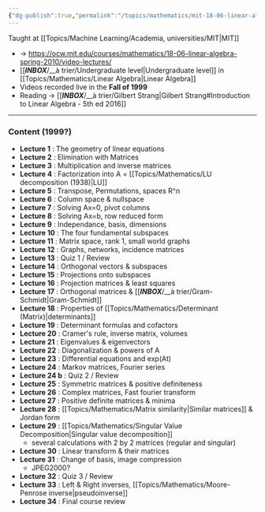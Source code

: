 ```yaml
---
{"dg-publish":true,"permalink":"/topics/mathematics/mit-18-06-linear-algebra/"}
---
```


Taught at [[Topics/Machine Learning/Academia, universities/MIT|MIT]]

- -> https://ocw.mit.edu/courses/mathematics/18-06-linear-algebra-spring-2010/video-lectures/
- [[___INBOX___/__à trier/Undergraduate level|Undergraduate level]] in [[Topics/Mathematics/Linear Algebra|Linear Algebra]]
- Videos recorded live in the **Fall of 1999**
- Reading -> [[___INBOX___/__à trier/Gilbert Strang|Gilbert Strang#Introduction to Linear Algebra - 5th ed 2016]]

---
### Content (1999?)
- **Lecture 1** : The geometry of linear equations
- **Lecture 2** : Elimination with Matrices
- **Lecture 3** : Multiplication and inverse matrices
- **Lecture 4** : Factorization into A = [[Topics/Mathematics/LU decomposition (1938)|LU]]
- **Lecture 5** : Transpose, Permutations, spaces R^n
- **Lecture 6** : Column space & nullspace
- **Lecture 7** : Solving Ax=0, pivot columns
- **Lecture 8** : Solving Ax=b, row reduced form
- **Lecture 9** : Independance, basis, dimensions
- **Lecture 10** : The four fundamental subspaces
- **Lecture 11** : Matrix space, rank 1, small world graphs
- **Lecture 12** : Graphs, networks, incidence matrices
- **Lecture 13** : Quiz 1 / Review
- **Lecture 14** : Orthogonal vectors & subspaces
- **Lecture 15** : Projections onto subspaces
- **Lecture 16** : Projection matrices & least squares
- **Lecture 17** : Orthogonal matrices & [[___INBOX___/__à trier/Gram-Schmidt|Gram-Schmidt]]
- **Lecture 18** : Properties of [[Topics/Mathematics/Determinant (Matrix)|determinants]]
- **Lecture 19** : Determinant formulas and cofactors
- **Lecture 20** : Cramer's rule, inverse matrix, volumes
- **Lecture 21** : Eigenvalues & eigenvectors
- **Lecture 22** : Diagonalization & powers of A
- **Lecture 23** : Differential equations and exp(At)
- **Lecture 24** : Markov matrices, Fourier series
- **Lecture 24 b** : Quiz 2 / Review
- **Lecture 25** : Symmetric matrices & positive definiteness
- **Lecture 26** : Complex matrices, Fast fourier transform
- **Lecture 27** : Positive definite matrices & minima
- **Lecture 28** : [[Topics/Mathematics/Matrix similarity|Similar matrices]] & Jordan form
- **Lecture 29** : [[Topics/Mathematics/Singular Value Decomposition|Singular value decomposition]]
	- several calculations with 2 by 2 matrices (regular and singular)
- **Lecture 30** : Linear transform & their matrices
- **Lecture 31** : Change of basis, image compression
	- JPEG2000?
- **Lecture 32** : Quiz 3 / Review
- **Lecture 33** : Left & Right inverses, [[Topics/Mathematics/Moore-Penrose inverse|pseudoinverse]]
- **Lecture 34** : Final course review
